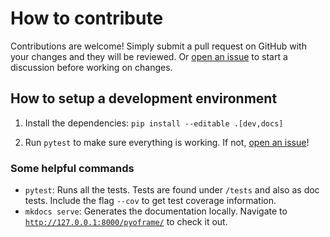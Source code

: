 # How to contribute

Contributions are welcome! Simply submit a pull request on GitHub with your changes and they will be reviewed. Or [open an issue](https://github.com/Bravos-Power/pyoframe/issues/new) to start a discussion before working on changes.

## How to setup a development environment

1. Install the dependencies: `pip install --editable .[dev,docs]`

2. Run `pytest` to make sure everything is working. If not, [open an issue](https://github.com/Bravos-Power/pyoframe/issues/new)!

### Some helpful commands

- `pytest`: Runs all the tests. Tests are found under `/tests` and also as doc tests. Include the flag `--cov` to get test coverage information.
- `mkdocs serve`: Generates the documentation locally. Navigate to [`http://127.0.0.1:8000/pyoframe/`](http://127.0.0.1:8000/pyoframe/) to check it out.

